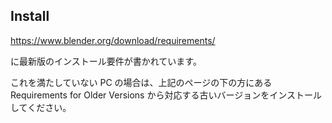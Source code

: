 ## Install

https://www.blender.org/download/requirements/

に最新版のインストール要件が書かれています。

これを満たしていない PC の場合は、上記のページの下の方にある Requirements for Older Versions から対応する古いバージョンをインストールしてください。


